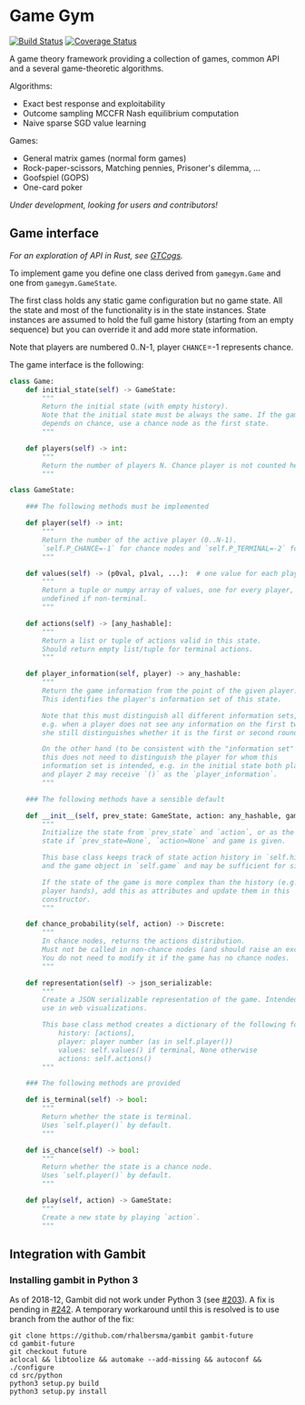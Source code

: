 # Game Gym
[![Build Status](https://travis-ci.org/gavento/gamegym.svg?branch=master)](https://travis-ci.org/gavento/gamegym)
[![Coverage Status](https://coveralls.io/repos/github/gavento/gamegym/badge.svg?branch=master)](https://coveralls.io/github/gavento/gamegym?branch=master)

A game theory framework providing a collection of games, common API and a several game-theoretic algorithms.

Algorithms:
* Exact best response and exploitability
* Outcome sampling MCCFR Nash equilibrium computation
* Naive sparse SGD value learning

Games:
* General matrix games (normal form games)
* Rock-paper-scissors, Matching pennies, Prisoner's dilemma, ...
* Goofspiel (GOPS)
* One-card poker

*Under development, looking for users and contributors!*

## Game interface

*For an exploration of API in Rust, see [GTCogs](https://github.com/gavento/gtcogs).*

To implement game you define one class derived from `gamegym.Game` and one from
`gamegym.GameState`.

The first class holds any static game configuration but no game state.
All the state and most of the functionality is in the state instances.
State instances are assumed to hold the full game history (starting from an
empty sequence) but you can override it and add more state information.

Note that players are numbered 0..N-1, player `CHANCE`=-1 represents chance.

The game interface is the following:

```python
class Game:
    def initial_state(self) -> GameState:
        """
        Return the initial state (with empty history).
        Note that the initial state must be always the same. If the game start
        depends on chance, use a chance node as the first state.
        """

    def players(self) -> int:
        """
        Return the number of players N. Chance player is not counted here.
        """

class GameState:

    ### The following methods must be implemented

    def player(self) -> int:
        """
        Return the number of the active player (0..N-1).
        `self.P_CHANCE=-1` for chance nodes and `self.P_TERMINAL=-2` for terminal states.
        """

    def values(self) -> (p0val, p1val, ...):  # one value for each player
        """
        Return a tuple or numpy array of values, one for every player,
        undefined if non-terminal.
        """

    def actions(self) -> [any_hashable]:
        """
        Return a list or tuple of actions valid in this state.
        Should return empty list/tuple for terminal actions.
        """

    def player_information(self, player) -> any_hashable:
        """
        Return the game information from the point of the given player.
        This identifies the player's information set of this state.

        Note that this must distinguish all different information sets,
        e.g. when a player does not see any information on the first two turns,
        she still distinguishes whether it is the first or second round.

        On the other hand (to be consistent with the "information set" concept),
        this does not need to distinguish the player for whom this
        information set is intended, e.g. in the initial state both player 1
        and player 2 may receive `()` as the `player_information`.
        """

    ### The following methods have a sensible default

    def __init__(self, prev_state: GameState, action: any_hashable, game=None):
        """
        Initialize the state from `prev_state` and `action`, or as the initial
        state if `prev_state=None`, `action=None` and game is given.

        This base class keeps track of state action history in `self.history`
        and the game object in `self.game` and may be sufficient for simple games.

        If the state of the game is more complex than the history (e.g. cards in
        player hands), add this as attributes and update them in this
        constructor.
        """

    def chance_probability(self, action) -> Discrete:
        """
        In chance nodes, returns the actions distribution.
        Must not be called in non-chance nodes (and should raise an exception).
        You do not need to modify it if the game has no chance nodes.
        """

    def representation(self) -> json_serializable:
        """
        Create a JSON serializable representation of the game. Intended for
        use in web visualizations.

        This base class method creates a dictionary of the following form:
            history: [actions],
            player: player number (as in self.player())
            values: self.values() if terminal, None otherwise
            actions: self.actions()
        """

    ### The following methods are provided

    def is_terminal(self) -> bool:
        """
        Return whether the state is terminal.
        Uses `self.player()` by default.
        """

    def is_chance(self) -> bool:
        """
        Return whether the state is a chance node.
        Uses `self.player()` by default.
        """

    def play(self, action) -> GameState:
        """
        Create a new state by playing `action`.
        """
```

## Integration with Gambit

### Installing gambit in Python 3

As of 2018-12, Gambit did not work under Python 3 (see [#203](https://github.com/gambitproject/gambit/issues/203)). A fix is pending in [#242](https://github.com/gambitproject/gambit/pull/242). A temporary workaround until this is resolved is to use branch from the author of the fix:

```
git clone https://github.com/rhalbersma/gambit gambit-future
cd gambit-future
git checkout future
aclocal && libtoolize && automake --add-missing && autoconf && ./configure
cd src/python
python3 setup.py build
python3 setup.py install
```
